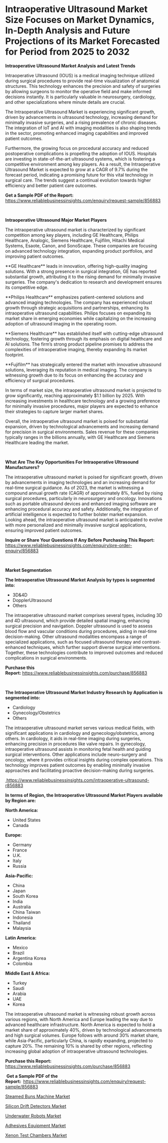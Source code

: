 <p><h1>Intraoperative Ultrasound Market Size Focuses on Market Dynamics, In-Depth Analysis and Future Projections of its Market Forecasted for Period from 2025 to 2032</h1></p><p><strong>Intraoperative Ultrasound Market Analysis and Latest Trends</strong></p>
<p><p>Intraoperative Ultrasound (IOUS) is a medical imaging technique utilized during surgical procedures to provide real-time visualization of anatomical structures. This technology enhances the precision and safety of surgeries by allowing surgeons to monitor the operative field and make informed decisions instantly. It is particularly valuable in neurosurgery, cardiology, and other specializations where minute details are crucial.</p><p>The Intraoperative Ultrasound Market is experiencing significant growth, driven by advancements in ultrasound technology, increasing demand for minimally invasive surgeries, and a rising prevalence of chronic diseases. The integration of IoT and AI with imaging modalities is also shaping trends in the sector, promoting enhanced imaging capabilities and improved patient outcomes. </p><p>Furthermore, the growing focus on procedural accuracy and reduced postoperative complications is propelling the adoption of IOUS. Hospitals are investing in state-of-the-art ultrasound systems, which is fostering a competitive environment among key players. As a result, the Intraoperative Ultrasound Market is expected to grow at a CAGR of 9.7% during the forecast period, indicating a promising future for this vital technology in surgical care. The trends suggest a continual evolution towards higher efficiency and better patient care outcomes.</p></p>
<p><strong>Get a Sample PDF of the Report:&nbsp;</strong> <a href="https://www.reliablebusinessinsights.com/enquiry/request-sample/856883?utm_campaign=112&utm_medium=2&utm_source=Github&utm_content=ia&utm_term=16022025&utm_id=intraoperative-ultrasound">https://www.reliablebusinessinsights.com/enquiry/request-sample/856883</a></p>
<p>&nbsp;</p>
<p><strong>Intraoperative Ultrasound Major Market Players</strong></p>
<p><p>The intraoperative ultrasound market is characterized by significant competition among key players, including GE Healthcare, Philips Healthcare, Analogic, Siemens Healthcare, Fujifilm, Hitachi Medical Systems, Esaote, Canon, and SonoScape. These companies are focusing on advanced technology integration, expanding product portfolios, and improving patient outcomes.</p><p>**GE Healthcare** leads in innovation, offering high-quality imaging solutions. With a strong presence in surgical integration, GE has reported substantial growth, attributing it to the rising demand for minimally invasive surgeries. The company's dedication to research and development ensures its competitive edge.</p><p>**Philips Healthcare** emphasizes patient-centered solutions and advanced imaging technologies. The company has experienced robust growth through strategic acquisitions and partnerships, enhancing its intraoperative ultrasound capabilities. Philips focuses on expanding its market share in emerging economies while capitalizing on the increasing adoption of ultrasound imaging in the operating room.</p><p>**Siemens Healthcare** has established itself with cutting-edge ultrasound technology, fostering growth through its emphasis on digital healthcare and AI solutions. The firm’s strong product pipeline promises to address the complexities of intraoperative imaging, thereby expanding its market footprint.</p><p>**Fujifilm** has strategically entered the market with innovative ultrasound solutions, leveraging its reputation in medical imaging. The company is witnessing growth due to its focus on enhancing the accuracy and efficiency of surgical procedures.</p><p>In terms of market size, the intraoperative ultrasound market is projected to grow significantly, reaching approximately $1.1 billion by 2025. With increasing investments in healthcare technology and a growing preference for minimally invasive procedures, major players are expected to enhance their strategies to capture larger market shares. </p><p>Overall, the intraoperative ultrasound market is poised for substantial expansion, driven by technological advancements and increasing demand for precision in surgical environments. Sales revenue for these companies typically ranges in the billions annually, with GE Healthcare and Siemens Healthcare leading the market.</p></p>
<p>&nbsp;</p>
<p><strong>What Are The Key Opportunities For Intraoperative Ultrasound Manufacturers?</strong></p>
<p><p>The intraoperative ultrasound market is poised for significant growth, driven by advancements in imaging technologies and an increasing demand for real-time surgical guidance. As of 2023, the market is witnessing a compound annual growth rate (CAGR) of approximately 8%, fueled by rising surgical procedures, particularly in neurosurgery and oncology. Innovations such as portable ultrasound devices and enhanced imaging software are enhancing procedural accuracy and safety. Additionally, the integration of artificial intelligence is expected to further bolster market expansion. Looking ahead, the intraoperative ultrasound market is anticipated to evolve with more personalized and minimally invasive surgical applications, ensuring improved patient outcomes.</p></p>
<p><strong>Inquire or Share Your Questions If Any Before Purchasing This Report:</strong> <a href="https://www.reliablebusinessinsights.com/enquiry/pre-order-enquiry/856883?utm_campaign=112&utm_medium=2&utm_source=Github&utm_content=ia&utm_term=16022025&utm_id=intraoperative-ultrasound">https://www.reliablebusinessinsights.com/enquiry/pre-order-enquiry/856883</a></p>
<p>&nbsp;</p>
<p><strong>Market Segmentation</strong></p>
<p><strong>The Intraoperative Ultrasound Market Analysis by types is segmented into:</strong></p>
<p><ul><li>3D&4D</li><li>DopplerUltrasound</li><li>Others</li></ul></p>
<p><p>The intraoperative ultrasound market comprises several types, including 3D and 4D ultrasound, which provide detailed spatial imaging, enhancing surgical precision and navigation. Doppler ultrasound is used to assess blood flow and vascular conditions during procedures, aiding in real-time decision-making. Other ultrasound modalities encompass a range of specialized applications, such as focused ultrasound therapy and contrast-enhanced techniques, which further support diverse surgical interventions. Together, these technologies contribute to improved outcomes and reduced complications in surgical environments.</p></p>
<p><strong>Purchase this Report:&nbsp;</strong><a href="https://www.reliablebusinessinsights.com/purchase/856883?utm_campaign=112&utm_medium=2&utm_source=Github&utm_content=ia&utm_term=16022025&utm_id=intraoperative-ultrasound">https://www.reliablebusinessinsights.com/purchase/856883</a></p>
<p>&nbsp;</p>
<p><strong>The Intraoperative Ultrasound Market Industry Research by Application is segmented into:</strong></p>
<p><ul><li>Cardiology</li><li>Gynecology/Obstetrics</li><li>Others</li></ul></p>
<p><p>The intraoperative ultrasound market serves various medical fields, with significant applications in cardiology and gynecology/obstetrics, among others. In cardiology, it aids in real-time imaging during surgeries, enhancing precision in procedures like valve repairs. In gynecology, intraoperative ultrasound assists in monitoring fetal health and guiding surgical interventions. Other applications include neuro-surgery and oncology, where it provides critical insights during complex operations. This technology improves patient outcomes by enabling minimally invasive approaches and facilitating proactive decision-making during surgeries.</p></p>
<p><a href="https://www.reliablebusinessinsights.com/intraoperative-ultrasound-r856883?utm_campaign=112&utm_medium=2&utm_source=Github&utm_content=ia&utm_term=16022025&utm_id=intraoperative-ultrasound">&nbsp;https://www.reliablebusinessinsights.com/intraoperative-ultrasound-r856883</a></p>
<p><strong>In terms of Region, the Intraoperative Ultrasound Market Players available by Region are:</strong></p>
<p>
    <p> <strong> North America: </strong>
        <ul>
            <li>United States</li>
            <li>Canada</li>
        </ul>
        </p> 
    <p> <strong> Europe: </strong>
        <ul>
            <li>Germany</li>
            <li>France</li>
            <li>U.K.</li>
            <li>Italy</li>
            <li>Russia</li>
        </ul>
        </p> 
    <p> <strong> Asia-Pacific: </strong>
        <ul>
            <li>China</li>
            <li>Japan</li>
            <li>South Korea</li>
            <li>India</li>
            <li>Australia</li>
            <li>China Taiwan</li>
            <li>Indonesia</li>
            <li>Thailand</li>
            <li>Malaysia</li>
        </ul>
        </p> 
    <p> <strong> Latin America: </strong>
        <ul>
            <li>Mexico</li>
            <li>Brazil</li>
            <li>Argentina Korea</li>
            <li>Colombia</li>
        </ul>
        </p> 
    <p> <strong> Middle East & Africa: </strong>
        <ul>
            <li>Turkey</li>
            <li>Saudi</li>
            <li>Arabia</li>
            <li>UAE</li>
            <li>Korea</li>
        </ul>
    </p>
    </p>
<p><p>The intraoperative ultrasound market is witnessing robust growth across various regions, with North America and Europe leading the way due to advanced healthcare infrastructure. North America is expected to hold a market share of approximately 40%, driven by technological advancements and high surgical volumes. Europe follows with around 30% market share, while Asia-Pacific, particularly China, is rapidly expanding, projected to capture 20%. The remaining 10% is shared by other regions, reflecting increasing global adoption of intraoperative ultrasound technologies.</p></p>
<p><strong>Purchase this Report: </strong><a href="https://www.reliablebusinessinsights.com/purchase/856883?utm_campaign=112&utm_medium=2&utm_source=Github&utm_content=ia&utm_term=16022025&utm_id=intraoperative-ultrasound">https://www.reliablebusinessinsights.com/purchase/856883</a></p>
<p>&nbsp;<strong>Get a Sample PDF of the Report:&nbsp;&nbsp;</strong><a href="https://www.reliablebusinessinsights.com/enquiry/request-sample/856883?utm_campaign=112&utm_medium=2&utm_source=Github&utm_content=ia&utm_term=16022025&utm_id=intraoperative-ultrasound">https://www.reliablebusinessinsights.com/enquiry/request-sample/856883</a></p>
<p><strong></strong></p>
<p><p><a href="https://github.com/osamhcombre/Market-Research-Report-List-1/blob/main/steamed-buns-machine-market.md?utm_campaign=112&utm_medium=2&utm_source=Github&utm_content=ia&utm_term=16022025&utm_id=intraoperative-ultrasound">Steamed Buns Machine Market</a></p><p><a href="https://github.com/palejsaafuu/Market-Research-Report-List-1/blob/main/silicon-drift-detectors-market.md?utm_campaign=112&utm_medium=2&utm_source=Github&utm_content=ia&utm_term=16022025&utm_id=intraoperative-ultrasound">Silicon Drift Detectors Market</a></p><p><a href="https://github.com/khanyearimse/Market-Research-Report-List-1/blob/main/underwater-robots-market.md?utm_campaign=112&utm_medium=2&utm_source=Github&utm_content=ia&utm_term=16022025&utm_id=intraoperative-ultrasound">Underwater Robots Market</a></p><p><a href="https://github.com/guleealhani/Market-Research-Report-List-1/blob/main/adhesives-equipment-market.md?utm_campaign=112&utm_medium=2&utm_source=Github&utm_content=ia&utm_term=16022025&utm_id=intraoperative-ultrasound">Adhesives Equipment Market</a></p><p><a href="https://github.com/leehihkl/Market-Research-Report-List-1/blob/main/xenon-test-chambers-market.md?utm_campaign=112&utm_medium=2&utm_source=Github&utm_content=ia&utm_term=16022025&utm_id=intraoperative-ultrasound">Xenon Test Chambers Market</a></p></p>